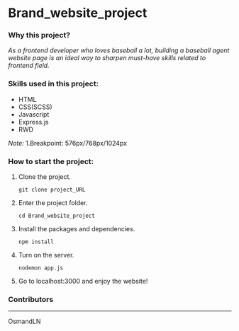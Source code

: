# Brand_website_project

### Why this project?

_As a frontend developer who loves baseball a lot,
building a baseball agent website page is an ideal way to sharpen must-have skills related to frontend field._

### Skills used in this project:

- HTML
- CSS(SCSS)
- Javascript
- Express.js
- RWD

_Note:_
1.Breakpoint: 576px/768px/1024px

### How to start the project:

1. Clone the project.

   `git clone project_URL`

2. Enter the project folder.

   `cd Brand_website_project`

3. Install the packages and dependencies.

   `npm install`
   
4. Turn on the server.

   `nodemon app.js`
   
5. Go to localhost:3000 and enjoy the website!

### Contributors

---

OsmandLN

